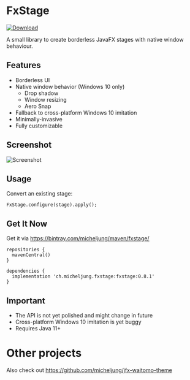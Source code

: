 # FxStage

[ ![Download](https://api.bintray.com/packages/micheljung/maven/fxstage/images/download.svg) ](https://bintray.com/micheljung/maven/fxstage/_latestVersion)

A small library to create borderless JavaFX stages with native window behaviour.

## Features

* Borderless UI
* Native window behavior (Windows 10 only)
  * Drop shadow
  * Window resizing
  * Aero Snap
* Fallback to cross-platform Windows 10 imitation
* Minimally-invasive
* Fully customizable

## Screenshot

![Screenshot](media/screenshot.png)

## Usage

Convert an existing stage:

```
FxStage.configure(stage).apply();
```

## Get It Now

Get it via https://bintray.com/micheljung/maven/fxstage/

```
repositories {
  mavenCentral()
}

dependencies {
  implementation 'ch.micheljung.fxstage:fxstage:0.8.1'
}
```

## Important

* The API is not yet polished and might change in future
* Cross-platform Windows 10 imitation is yet buggy
* Requires Java 11+

# Other projects

Also check out https://github.com/micheljung/jfx-waitomo-theme
